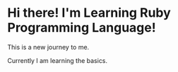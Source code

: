 # Hi there! I'm Learning Ruby Programming Language!

This is a new journey to me.

Currently I am learning the basics.
